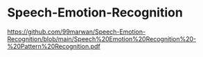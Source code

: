 # Speech-Emotion-Recognition
https://github.com/99marwan/Speech-Emotion-Recognition/blob/main/Speech%20Emotion%20Recognition%20-%20Pattern%20Recognition.pdf
